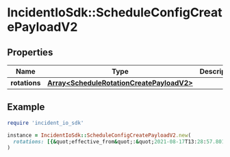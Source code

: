 # IncidentIoSdk::ScheduleConfigCreatePayloadV2

## Properties

| Name | Type | Description | Notes |
| ---- | ---- | ----------- | ----- |
| **rotations** | [**Array&lt;ScheduleRotationCreatePayloadV2&gt;**](ScheduleRotationCreatePayloadV2.md) |  | [optional] |

## Example

```ruby
require 'incident_io_sdk'

instance = IncidentIoSdk::ScheduleConfigCreatePayloadV2.new(
  rotations: [{&quot;effective_from&quot;:&quot;2021-08-17T13:28:57.801578Z&quot;,&quot;handover_start_at&quot;:&quot;2021-08-17T13:28:57.801578Z&quot;,&quot;handovers&quot;:[{&quot;interval&quot;:1,&quot;interval_type&quot;:&quot;hourly&quot;}],&quot;id&quot;:&quot;01G0J1EXE7AXZ2C93K61WBPYEH&quot;,&quot;layers&quot;:[{&quot;id&quot;:&quot;01G0J1EXE7AXZ2C93K61WBPYEH&quot;,&quot;name&quot;:&quot;Layer 1&quot;}],&quot;name&quot;:&quot;My Rotation&quot;,&quot;users&quot;:[{&quot;email&quot;:&quot;bob@example.com&quot;,&quot;id&quot;:&quot;01G0J1EXE7AXZ2C93K61WBPYEH&quot;,&quot;slack_user_id&quot;:&quot;USER123&quot;}],&quot;working_interval&quot;:[{&quot;end_time&quot;:&quot;17:00&quot;,&quot;start_time&quot;:&quot;09:00&quot;,&quot;weekday&quot;:&quot;monday&quot;}]}]
)
```

